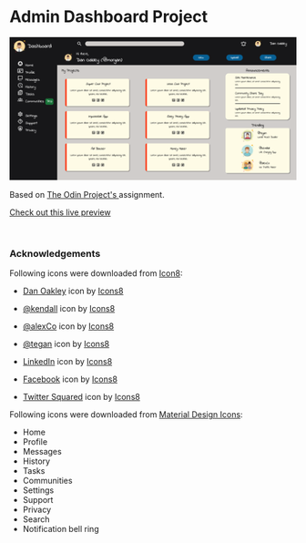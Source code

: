 # Admin Dashboard Project

![Admin Dashboard](./images/admin-dashboard.png)

Based on [The Odin Project's ](https://www.theodinproject.com/lessons/node-path-intermediate-html-and-css-admin-dashboard) assignment.

[Check out this live preview](https://nskills-lab.github.io/admin-dashboard/)

<br>

### Acknowledgements

Following icons were downloaded from [Icon8](https://icons8.com/):

- <a target="_blank" href="https://icons8.com/icon/110479/administrator-male">Dan Oakley</a> icon by <a target="_blank" href="https://icons8.com">Icons8</a>

- <a target="_blank" href="https://icons8.com/icon/108652/user">@kendall</a> icon by <a target="_blank" href="https://icons8.com">Icons8</a>

- <a target="_blank" href="https://icons8.com/icon/u4ZgwMAMKsBx/user-group">@alexCo</a> icon by <a target="_blank" href="https://icons8.com">Icons8</a>

- <a target="_blank" href="https://icons8.com/icon/5_gX3owaDECf/name">@tegan</a> icon by <a target="_blank" href="https://icons8.com">Icons8</a>

- <a target="_blank" href="https://icons8.com/icon/85044/linkedin">LinkedIn</a> icon by <a target="_blank" href="https://icons8.com">Icons8</a>

- <a target="_blank" href="https://icons8.com/icon/85024/facebook">Facebook</a> icon by <a target="_blank" href="https://icons8.com">Icons8</a>
- <a target="_blank" href="https://icons8.com/icon/85082/twitter-squared">Twitter Squared</a> icon by <a target="_blank" href="https://icons8.com">Icons8</a>

Following icons were downloaded from [Material Design Icons](https://materialdesignicons.com/):

- Home
- Profile
- Messages
- History
- Tasks
- Communities
- Settings
- Support
- Privacy
- Search
- Notification bell ring
